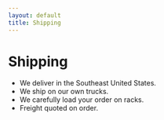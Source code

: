 ```yaml
---
layout: default
title: Shipping
---
```


# Shipping

- We deliver in the Southeast United States.
- We ship on our own trucks.
- We carefully load your order on racks.
- Freight quoted on order.
